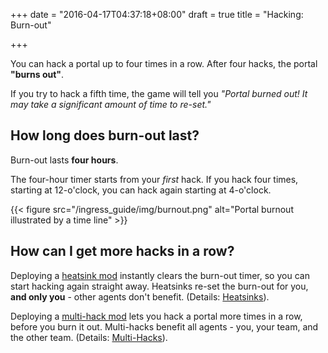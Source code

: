 +++
date = "2016-04-17T04:37:18+08:00"
draft = true
title = "Hacking: Burn-out"

+++

You can hack a portal up to four times in a row. After four hacks, the portal **"burns out"**.

If you try to hack a fifth time, the game will tell you *"Portal burned out! It may take a significant amount of time to re-set."*



## How long does burn-out last?

Burn-out lasts **four hours**.

The four-hour timer starts from your  *first* hack. If you hack four times, starting at 12-o'clock, you can hack again starting at 4-o'clock.

{{< figure src="/ingress_guide/img/burnout.png" alt="Portal burnout illustrated by a time line" >}}

## How can I get more hacks in a row?

Deploying a [heatsink mod](/mods/heat_sink.md) instantly clears the burn-out timer, so you can start hacking again straight away. Heatsinks re-set the burn-out for you, **and only you** - other agents don't benefit. (Details: [Heatsinks](/mods/heat_sink.md)).

Deploying a [multi-hack mod](/mods/multi_hack.md) lets you hack a portal more times in a row, before you burn it out. Multi-hacks benefit all agents - you, your team, and the other team. (Details: [Multi-Hacks](/mods/multi_hack.md)).


